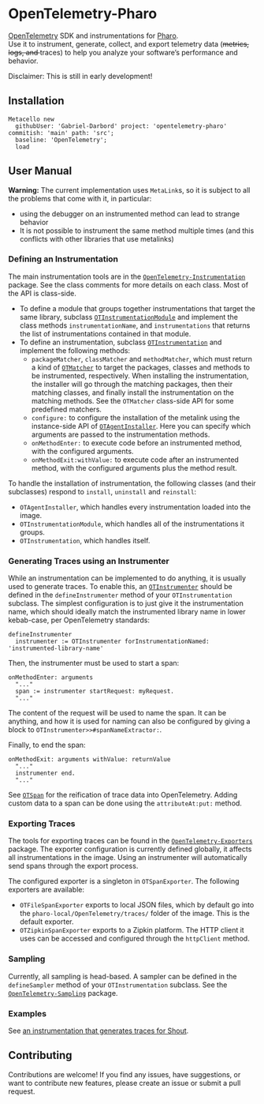 # OpenTelemetry-Pharo
[OpenTelemetry](https://opentelemetry.io/) SDK and instrumentations for [Pharo](https://pharo.org/).  
Use it to instrument, generate, collect, and export telemetry data (<s>metrics, logs, and </s>traces) to help you analyze your software’s performance and behavior.

Disclaimer: This is still in early development!

## Installation

```st
Metacello new
  githubUser: 'Gabriel-Darbord' project: 'opentelemetry-pharo' commitish: 'main' path: 'src';
  baseline: 'OpenTelemetry';
  load
```

## User Manual

**Warning:** The current implementation uses `MetaLink`s, so it is subject to all the problems that come with it, in particular:
- using the debugger on an instrumented method can lead to strange behavior
- It is not possible to instrument the same method multiple times (and this conflicts with other libraries that use metalinks)

### Defining an Instrumentation

The main instrumentation tools are in the [`OpenTelemetry-Instrumentation`](https://github.com/Gabriel-Darbord/opentelemetry-pharo/tree/main/src/OpenTelemetry-Instrumentation) package.
See the class comments for more details on each class.
Most of the API is class-side.
- To define a module that groups together instrumentations that target the same library, subclass [`OTInstrumentationModule`](src/OpenTelemetry-Instrumentation/OTInstrumentationModule.class.st) and implement the class methods `instrumentationName`, and `instrumentations` that returns the list of instrumentations contained in that module.
- To define an instrumentation, subclass [`OTInstrumentation`](src/OpenTelemetry-Instrumentation/OTInstrumentation.class.st) and implement the following methods:
  - `packageMatcher`, `classMatcher` and `methodMatcher`, which must return a kind of [`OTMatcher`](src/OpenTelemetry-Instrumentation/OTMatcher.class.st) to target the packages, classes and methods to be instrumented, respectively. When installing the instrumentation, the installer will go through the matching packages, then their matching classes, and finally install the instrumentation on the matching methods. See the `OTMatcher` class-side API for some predefined matchers.
  - `configure:` to configure the installation of the metalink using the instance-side API of [`OTAgentInstaller`](src/OpenTelemetry-Instrumentation/OTAgentInstaller.class.st). Here you can specify which arguments are passed to the instrumentation methods.
  - `onMethodEnter:` to execute code before an instrumented method, with the configured arguments.
  - `onMethodExit:withValue:` to execute code after an instrumented method, with the configured arguments plus the method result.

To handle the installation of instrumentation, the following classes (and their subclasses) respond to `install`, `uninstall` and `reinstall`:
- `OTAgentInstaller`, which handles every instrumentation loaded into the image.
- `OTInstrumentationModule`, which handles all of the instrumentations it groups.
- `OTInstrumentation`, which handles itself.

### Generating Traces using an Instrumenter

While an instrumentation can be implemented to do anything, it is usually used to generate traces.
To enable this, an [`OTInstrumenter`](src/OpenTelemetry-Instrumentation/OTInstrumenter.class.st) should be defined in the `defineInstrumenter` method of your `OTInstrumentation` subclass.
The simplest configuration is to just give it the instrumentation name, which should ideally match the instrumented library name in lower kebab-case, per OpenTelemetry standards:
```st
defineInstrumenter
  instrumenter := OTInstrumenter forInstrumentationNamed: 'instrumented-library-name'
```

Then, the instrumenter must be used to start a span:
```st
onMethodEnter: arguments
  "..."
  span := instrumenter startRequest: myRequest.
  "..." 
```
The content of the request will be used to name the span.
It can be anything, and how it is used for naming can also be configured by giving a block to `OTInstrumenter>>#spanNameExtractor:`.

Finally, to end the span:
```st
onMethodExit: arguments withValue: returnValue
  "..."
  instrumenter end.
  "..."
```

See [`OTSpan`](src/OpenTelemetry-Instrumentation/OTSpan.class.st) for the reification of trace data into OpenTelemetry.
Adding custom data to a span can be done using the `attributeAt:put:` method.

### Exporting Traces

The tools for exporting traces can be found in the [`OpenTelemetry-Exporters`](https://github.com/Gabriel-Darbord/opentelemetry-pharo/tree/main/src/OpenTelemetry-Exporters) package.
The exporter configuration is currently defined globally, it affects all instrumentations in the image.
Using an instrumenter will automatically send spans through the export process.

The configured exporter is a singleton in `OTSpanExporter`.
The following exporters are available:
- `OTFileSpanExporter` exports to local JSON files, which by default go into the `pharo-local/OpenTelemetry/traces/` folder of the image. This is the default exporter.
- `OTZipkinSpanExporter` exports to a Zipkin platform. The HTTP client it uses can be accessed and configured through the `httpClient` method.

### Sampling

Currently, all sampling is head-based.
A sampler can be defined in the `defineSampler` method of your `OTInstrumentation` subclass.
See the [`OpenTelemetry-Sampling`](https://github.com/Gabriel-Darbord/opentelemetry-pharo/tree/main/src/OpenTelemetry-Sampling) package.

### Examples

See [an instrumentation that generates traces for Shout](https://github.com/Gabriel-Darbord/opentelemetry-pharo/tree/main/src/OpenTelemetry-Agents-Shout).

## Contributing

Contributions are welcome!
If you find any issues, have suggestions, or want to contribute new features, please create an issue or submit a pull request.
